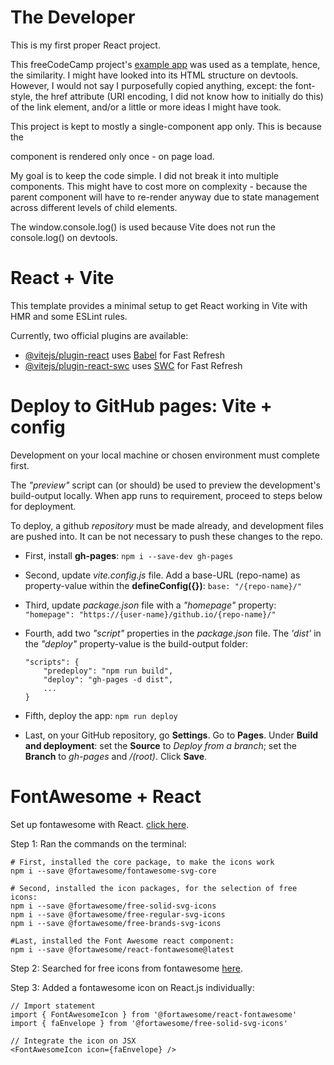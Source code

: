# The Developer

This is my first proper React project.

This freeCodeCamp project's [example app](https://random-quote-machine.freecodecamp.rocks/) was used as a template, hence, the similarity. I might have looked into its HTML structure on devtools. However, I would not say I purposefully copied anything, except: the font-style, the href attribute (URI encoding, I did not know how to initially do this) of the <a> link element, and/or a little or more ideas I might have took.
  
This project is kept to mostly a single-component app only. This is because the <Footer /> component is rendered only once - on page load.

My goal is to keep the code simple. I did not break it into multiple components. This might have to cost more on complexity - because the parent component will have to re-render anyway due to state management across different levels of child elements.
 
The window.console.log() is used because Vite does not run the console.log() on devtools.


# React + Vite

This template provides a minimal setup to get React working in Vite with HMR and some ESLint rules.

Currently, two official plugins are available:

- [@vitejs/plugin-react](https://github.com/vitejs/vite-plugin-react/blob/main/packages/plugin-react/README.md) uses [Babel](https://babeljs.io/) for Fast Refresh
- [@vitejs/plugin-react-swc](https://github.com/vitejs/vite-plugin-react-swc) uses [SWC](https://swc.rs/) for Fast Refresh


# Deploy to GitHub pages: Vite + config
Development on your local machine or chosen environment must complete first.

The *"preview"* script can (or should) be used to preview the development's build-output locally.  When app runs to requirement, proceed to steps below for deployment.

To deploy, a github *repository* must be made already, and development files are pushed into.  It can be not necessary to push these changes to the repo.

- First, install **gh-pages**:
	`npm i --save-dev gh-pages`

- Second, update *vite.config.js* file.  Add a base-URL (repo-name) as property-value within the **defineConfig({})**:
	`base: "/{repo-name}/"`

- Third, update *package.json* file with a *"homepage"* property:
	```"homepage": "https://{user-name}/github.io/{repo-name}/"```

- Fourth, add two *"script"* properties in the *package.json* file. The *'dist'* in the *"deploy"* property-value is the build-output folder:
	```
	"scripts": {
		"predeploy": "npm run build",
		"deploy": "gh-pages -d dist",
		...
	}
	```

- Fifth, deploy the app:
	`npm run deploy`

- Last, on your GitHub repository, go **Settings**. Go to **Pages**.  Under **Build and deployment**: set the **Source** to *Deploy from a branch*; set the **Branch** to *gh-pages* and */(root)*. Click **Save**.

# FontAwesome + React
Set up fontawesome with React. [click here](https://fontawesome.com/docs/web/use-with/react/).

Step 1: Ran the commands on the terminal:

	# First, installed the core package, to make the icons work
	npm i --save @fortawesome/fontawesome-svg-core

	# Second, installed the icon packages, for the selection of free icons:
	npm i --save @fortawesome/free-solid-svg-icons
	npm i --save @fortawesome/free-regular-svg-icons
	npm i --save @fortawesome/free-brands-svg-icons

	#Last, installed the Font Awesome react component:
	npm i --save @fortawesome/react-fontawesome@latest

Step 2: Searched for free icons from fontawesome [here](https://fontawesome.com/search).

Step 3: Added a fontawesome icon on React.js individually:

	// Import statement
	import { FontAwesomeIcon } from '@fortawesome/react-fontawesome'
	import { faEnvelope } from '@fortawesome/free-solid-svg-icons'

	// Integrate the icon on JSX
	<FontAwesomeIcon icon={faEnvelope} />